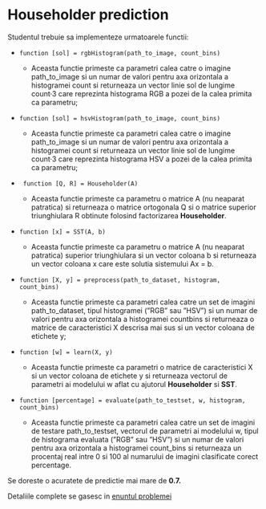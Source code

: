 # Householder prediction
Studentul trebuie sa implementeze urmatoarele functii:

* `function [sol] = rgbHistogram(path_to_image, count_bins)`
	- Aceasta functie primeste ca parametri calea catre o imagine path_to_image si un numar de valori pentru axa orizontala a histogramei count si returneaza un vector linie sol de lungime count·3 care reprezinta histograma RGB a pozei de la calea primita ca parametru;

* `function [sol] = hsvHistogram(path_to_image, count_bins)`
	- Aceasta functie primeste ca parametri calea catre o imagine path_to_image si un numar de valori pentru axa orizontala a histogramei count si returneaza un vector linie sol de lungime count·3 care reprezinta histograma HSV a pozei de la calea primita ca parametru;

* ` function [Q, R] = Householder(A)`
	- Aceasta functie primeste ca parametru o matrice A (nu neaparat patratica) si returneaza o matrice ortogonala Q si o matrice superior triunghiulara R obtinute folosind factorizarea **Householder**.

* `function [x] = SST(A, b)`
	- Aceasta functie primeste ca parametru o matrice A (nu neaparat patratica) superior triunghiulara si un vector coloana b si returneaza un vector coloana x care este solutia sistemului Ax = b.

* `function [X, y] = preprocess(path_to_dataset, histogram, count_bins)`
	- Aceasta functie primeste ca parametri calea catre un set de imagini path_to_dataset, tipul histogramei (”RGB” sau ”HSV”) si un numar de valori pentru axa orizontala a histogramei countbins si returneaza o matrice de caracteristici X descrisa mai sus si un vector coloana de etichete y;

* `function [w] = learn(X, y)`
	- Aceasta functie primeste ca parametri o matrice de caracteristici X si un vector coloana de etichete y si returneaza vectorul de parametri ai modelului w aflat cu ajutorul **Householder** si **SST**.

* `function [percentage] = evaluate(path_to_testset, w, histogram, count_bins)`
	- Aceasta functie primeste ca parametri calea catre un set de imagini de testare path_to_testset, vectorul de parametri ai modelului w, tipul de histograma evaluata (”RGB” sau ”HSV”) si un numar de valori pentru axa orizontala a histogramei count_bins si returneaza un procentaj real intre 0 si 100 al numarului de imagini clasificate corect percentage.

Se doreste o acuratete de predictie mai mare de **0.7.**

Detaliile complete se gasesc in [enuntul problemei](https://github.com/btudorache/ml-introduction/blob/master/Tema%201%20-%202020.pdf)